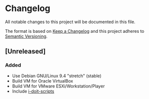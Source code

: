 #   Changelog

All notable changes to this project will be documented in this file.

The format is based on [Keep a Changelog](http://keepachangelog.com/en/1.0.0/)
and this project adheres to [Semantic Versioning](http://semver.org/spec/v2.0.0.html).


##  [Unreleased]


### Added

-   Use Debian GNU/Linux 9.4 "stretch" (stable)
-   Build VM for Oracle VirtualBox
-   Build VM for VMware ESXi/Workstation/Player
-   Include [i-doit-scripts](https://github.com/bheisig/i-doit-scripts)
